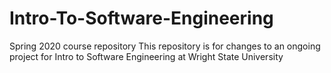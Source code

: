 # Intro-To-Software-Engineering
Spring 2020 course repository
This repository is for changes to an ongoing project for Intro to Software Engineering at Wright State University
